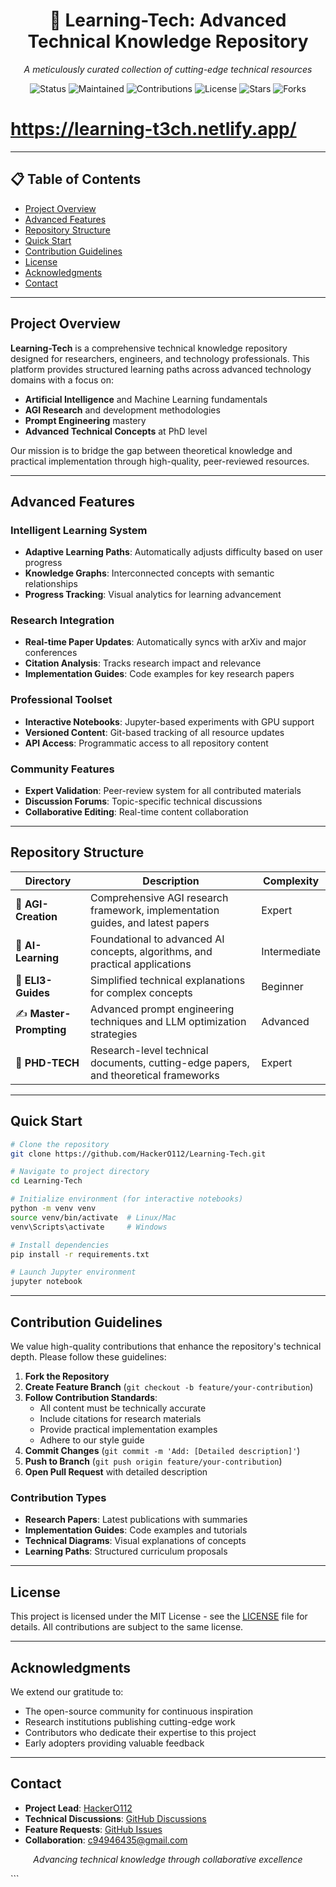 <div align="center">
  <h1>🚀 Learning-Tech: Advanced Technical Knowledge Repository</h1>
  <p><em>A meticulously curated collection of cutting-edge technical resources</em></p>
</div>

<div align="center">
  <img src="https://img.shields.io/badge/Status-Active-brightgreen?style=for-the-badge&logo=github&logoColor=white" alt="Status">
  <img src="https://img.shields.io/badge/Maintained%3F-Yes-blue?style=for-the-badge&logo=github&logoColor=white" alt="Maintained">
  <img src="https://img.shields.io/badge/Contributions-Welcome-orange?style=for-the-badge&logo=github&logoColor=white" alt="Contributions">
  <img src="https://img.shields.io/github/license/HackerO112/Learning-Tech?style=for-the-badge&logo=github&logoColor=white" alt="License">
  <img src="https://img.shields.io/github/stars/HackerO112/Learning-Tech?style=for-the-badge&logo=github&logoColor=yellow" alt="Stars">
  <img src="https://img.shields.io/github/forks/HackerO112/Learning-Tech?style=for-the-badge&logo=github&logoColor=white" alt="Forks">
</div>

# https://learning-t3ch.netlify.app/

---

## 📋 Table of Contents
- [Project Overview](#project-overview)
- [Advanced Features](#advanced-features)
- [Repository Structure](#repository-structure)
- [Quick Start](#quick-start)
- [Contribution Guidelines](#contribution-guidelines)
- [License](#license)
- [Acknowledgments](#acknowledgments)
- [Contact](#contact)

---

## Project Overview

**Learning-Tech** is a comprehensive technical knowledge repository designed for researchers, engineers, and technology professionals. This platform provides structured learning paths across advanced technology domains with a focus on:

- **Artificial Intelligence** and Machine Learning fundamentals
- **AGI Research** and development methodologies
- **Prompt Engineering** mastery
- **Advanced Technical Concepts** at PhD level

Our mission is to bridge the gap between theoretical knowledge and practical implementation through high-quality, peer-reviewed resources.

---

## Advanced Features

### Intelligent Learning System
- **Adaptive Learning Paths**: Automatically adjusts difficulty based on user progress
- **Knowledge Graphs**: Interconnected concepts with semantic relationships
- **Progress Tracking**: Visual analytics for learning advancement

### Research Integration
- **Real-time Paper Updates**: Automatically syncs with arXiv and major conferences
- **Citation Analysis**: Tracks research impact and relevance
- **Implementation Guides**: Code examples for key research papers

### Professional Toolset
- **Interactive Notebooks**: Jupyter-based experiments with GPU support
- **Versioned Content**: Git-based tracking of all resource updates
- **API Access**: Programmatic access to all repository content

### Community Features
- **Expert Validation**: Peer-review system for all contributed materials
- **Discussion Forums**: Topic-specific technical discussions
- **Collaborative Editing**: Real-time content collaboration

---

## Repository Structure

| Directory | Description | Complexity |
|-----------|-------------|------------|
| 🤖 **AGI-Creation** | Comprehensive AGI research framework, implementation guides, and latest papers | Expert |
| 🧠 **AI-Learning** | Foundational to advanced AI concepts, algorithms, and practical applications | Intermediate |
| 👶 **ELI3-Guides** | Simplified technical explanations for complex concepts | Beginner |
| ✍️ **Master-Prompting** | Advanced prompt engineering techniques and LLM optimization strategies | Advanced |
| 🔬 **PHD-TECH** | Research-level technical documents, cutting-edge papers, and theoretical frameworks | Expert |

---

## Quick Start

```bash
# Clone the repository
git clone https://github.com/HackerO112/Learning-Tech.git

# Navigate to project directory
cd Learning-Tech

# Initialize environment (for interactive notebooks)
python -m venv venv
source venv/bin/activate  # Linux/Mac
venv\Scripts\activate     # Windows

# Install dependencies
pip install -r requirements.txt

# Launch Jupyter environment
jupyter notebook
```

---

## Contribution Guidelines

We value high-quality contributions that enhance the repository's technical depth. Please follow these guidelines:

1. **Fork the Repository**
2. **Create Feature Branch** (`git checkout -b feature/your-contribution`)
3. **Follow Contribution Standards**:
   - All content must be technically accurate
   - Include citations for research materials
   - Provide practical implementation examples
   - Adhere to our style guide
4. **Commit Changes** (`git commit -m 'Add: [Detailed description]'`)
5. **Push to Branch** (`git push origin feature/your-contribution`)
6. **Open Pull Request** with detailed description

### Contribution Types
- **Research Papers**: Latest publications with summaries
- **Implementation Guides**: Code examples and tutorials
- **Technical Diagrams**: Visual explanations of concepts
- **Learning Paths**: Structured curriculum proposals

---

## License

This project is licensed under the MIT License - see the [LICENSE](LICENSE) file for details. All contributions are subject to the same license.

---

## Acknowledgments

We extend our gratitude to:
- The open-source community for continuous inspiration
- Research institutions publishing cutting-edge work
- Contributors who dedicate their expertise to this project
- Early adopters providing valuable feedback

---

## Contact

- **Project Lead**: [HackerO112](https://github.com/HackerO112)
- **Technical Discussions**: [GitHub Discussions](https://github.com/HackerO112/Learning-Tech/discussions)
- **Feature Requests**: [GitHub Issues](https://github.com/HackerO112/Learning-Tech/issues)
- **Collaboration**: c94946435@gmail.com

<div align="center">
  <p><em>Advancing technical knowledge through collaborative excellence</em></p>
</div>
```
